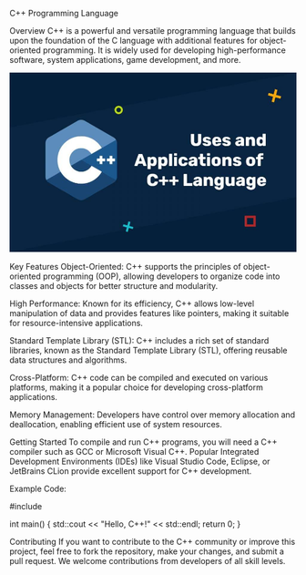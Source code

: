 C++ Programming Language

Overview
C++ is a powerful and versatile programming language that builds upon the foundation of the C language with additional features for object-oriented programming. It is widely used for developing high-performance software, system applications, game development, and more.

![C++](./images/cpp.jpg)

Key Features
Object-Oriented: C++ supports the principles of object-oriented programming (OOP), allowing developers to organize code into classes and objects for better structure and modularity.

High Performance: Known for its efficiency, C++ allows low-level manipulation of data and provides features like pointers, making it suitable for resource-intensive applications.

Standard Template Library (STL): C++ includes a rich set of standard libraries, known as the Standard Template Library (STL), offering reusable data structures and algorithms.

Cross-Platform: C++ code can be compiled and executed on various platforms, making it a popular choice for developing cross-platform applications.

Memory Management: Developers have control over memory allocation and deallocation, enabling efficient use of system resources.

Getting Started
To compile and run C++ programs, you will need a C++ compiler such as GCC or Microsoft Visual C++. Popular Integrated Development Environments (IDEs) like Visual Studio Code, Eclipse, or JetBrains CLion provide excellent support for C++ development.

Example Code:

#include <iostream>

int main() {
    std::cout << "Hello, C++!" << std::endl;
    return 0;
}

Contributing
If you want to contribute to the C++ community or improve this project, feel free to fork the repository, make your changes, and submit a pull request. We welcome contributions from developers of all skill levels.